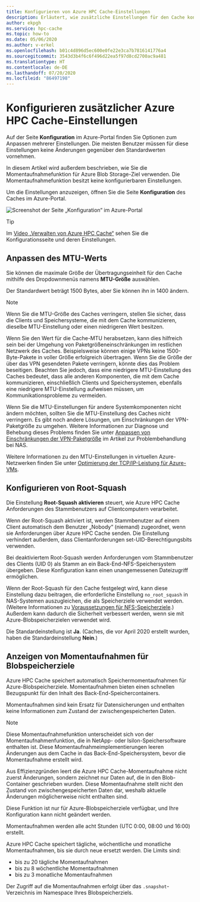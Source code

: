 ```yaml
---
title: Konfigurieren von Azure HPC Cache-Einstellungen
description: Erläutert, wie zusätzliche Einstellungen für den Cache konfiguriert werden, z. B. MTU und no-root-squash, und wie auf die Expressmomentaufnahmen von Azure Blob Storage-Zielen zugegriffen wird.
author: ekpgh
ms.service: hpc-cache
ms.topic: how-to
ms.date: 05/06/2020
ms.author: v-erkel
ms.openlocfilehash: b01c4d896d5ec600e0fe22e3ca7b7816141776a4
ms.sourcegitcommit: 3543d3b4f6c6f496d22ea5f97d8cd2700ac9a481
ms.translationtype: HT
ms.contentlocale: de-DE
ms.lasthandoff: 07/20/2020
ms.locfileid: "86497198"
---
```

# <a name="configure-additional-azure-hpc-cache-settings"></a>Konfigurieren zusätzlicher Azure HPC Cache-Einstellungen

Auf der Seite **Konfiguration** im Azure-Portal finden Sie Optionen zum Anpassen mehrerer Einstellungen. Die meisten Benutzer müssen für diese Einstellungen keine Änderungen gegenüber den Standardwerten vornehmen.

In diesem Artikel wird außerdem beschrieben, wie Sie die Momentaufnahmefunktion für Azure Blob Storage-Ziel verwenden. Die Momentaufnahmefunktion besitzt keine konfigurierbaren Einstellungen.

Um die Einstellungen anzuzeigen, öffnen Sie die Seite **Konfiguration** des Caches im Azure-Portal.

![Screenshot der Seite „Konfiguration“ im Azure-Portal](media/configuration.png)

> [!TIP]
> Im [Video „Verwalten von Azure HPC Cache“](https://azure.microsoft.com/resources/videos/managing-hpc-cache/) sehen Sie die Konfigurationsseite und deren Einstellungen.

## <a name="adjust-mtu-value"></a>Anpassen des MTU-Werts
<!-- linked from troubleshoot-nas article -->

Sie können die maximale Größe der Übertragungseinheit für den Cache mithilfe des Dropdownmenüs namens **MTU-Größe** auswählen.

Der Standardwert beträgt 1500 Bytes, aber Sie können ihn in 1400 ändern.

> [!NOTE]
> Wenn Sie die MTU-Größe des Caches verringern, stellen Sie sicher, dass die Clients und Speichersysteme, die mit dem Cache kommunizieren, dieselbe MTU-Einstellung oder einen niedrigeren Wert besitzen.

Wenn Sie den Wert für die Cache-MTU herabsetzen, kann dies hilfreich sein bei der Umgehung von Paketgrößeneinschränkungen im restlichen Netzwerk des Caches. Beispielsweise können einige VPNs keine 1500-Byte-Pakete in voller Größe erfolgreich übertragen. Wenn Sie die Größe der über das VPN gesendeten Pakete verringern, könnte dies das Problem beseitigen. Beachten Sie jedoch, dass eine niedrigere MTU-Einstellung des Caches bedeutet, dass alle anderen Komponenten, die mit dem Cache kommunizieren, einschließlich Clients und Speichersystemen, ebenfalls eine niedrigere MTU-Einstellung aufweisen müssen, um Kommunikationsprobleme zu vermeiden.

Wenn Sie die MTU-Einstellungen für andere Systemkomponenten nicht ändern möchten, sollten Sie die MTU-Einstellung des Caches nicht verringern. Es gibt noch andere Lösungen, um Einschränkungen der VPN-Paketgröße zu umgehen. Weitere Informationen zur Diagnose und Behebung dieses Problems finden Sie unter [Anpassen von Einschränkungen der VPN-Paketgröße](troubleshoot-nas.md#adjust-vpn-packet-size-restrictions) im Artikel zur Problembehandlung bei NAS.

Weitere Informationen zu den MTU-Einstellungen in virtuellen Azure-Netzwerken finden Sie unter [Optimierung der TCP/IP-Leistung für Azure-VMs](../virtual-network/virtual-network-tcpip-performance-tuning.md).

## <a name="configure-root-squash"></a>Konfigurieren von Root-Squash
<!-- linked from troubleshoot -->

Die Einstellung **Root-Squash aktivieren** steuert, wie Azure HPC Cache Anforderungen des Stammbenutzers auf Clientcomputern verarbeitet.

Wenn der Root-Squash aktiviert ist, werden Stammbenutzer auf einem Client automatisch dem Benutzer „Nobody“ (niemand) zugeordnet, wenn sie Anforderungen über Azure HPC Cache senden. Die Einstellung verhindert außerdem, dass Clientanforderungen set-UID-Berechtigungsbits verwenden.

Bei deaktiviertem Root-Squash werden Anforderungen vom Stammbenutzer des Clients (UID 0) als Stamm an ein Back-End-NFS-Speichersystem übergeben. Diese Konfiguration kann einen unangemessenen Dateizugriff ermöglichen.

Wenn der Root-Squash für den Cache festgelegt wird, kann diese Einstellung dazu beitragen, die erforderliche Einstellung ``no_root_squash`` in NAS-Systemen auszugleichen, die als Speicherziele verwendet werden. (Weitere Informationen zu [Voraussetzungen für NFS-Speicherziele](hpc-cache-prerequisites.md#nfs-storage-requirements).) Außerdem kann dadurch die Sicherheit verbessert werden, wenn sie mit Azure-Blobspeicherzielen verwendet wird.

Die Standardeinstellung ist **Ja**. (Caches, die vor April 2020 erstellt wurden, haben die Standardeinstellung **Nein**.)

## <a name="view-snapshots-for-blob-storage-targets"></a>Anzeigen von Momentaufnahmen für Blobspeicherziele

Azure HPC Cache speichert automatisch Speichermomentaufnahmen für Azure-Blobspeicherziele. Momentaufnahmen bieten einen schnellen Bezugspunkt für den Inhalt des Back-End-Speichercontainers.

Momentaufnahmen sind kein Ersatz für Datensicherungen und enthalten keine Informationen zum Zustand der zwischengespeicherten Daten.

> [!NOTE]
> Diese Momentaufnahmefunktion unterscheidet sich von der Momentaufnahmenfunktion, die in NetApp- oder Isilon-Speichersoftware enthalten ist. Diese Momentaufnahmeimplementierungen leeren Änderungen aus dem Cache in das Back-End-Speichersystem, bevor die Momentaufnahme erstellt wird.
>
> Aus Effizienzgründen leert die Azure HPC Cache-Momentaufnahme nicht zuerst Änderungen, sondern zeichnet nur Daten auf, die in den Blob-Container geschrieben wurden. Diese Momentaufnahme stellt nicht den Zustand von zwischengespeicherten Daten dar, weshalb aktuelle Änderungen möglicherweise nicht enthalten sind.

Diese Funktion ist nur für Azure-Blobspeicherziele verfügbar, und Ihre Konfiguration kann nicht geändert werden.

Momentaufnahmen werden alle acht Stunden (UTC 0:00, 08:00 und 16:00) erstellt.

Azure HPC Cache speichert tägliche, wöchentliche und monatliche Momentaufnahmen, bis sie durch neue ersetzt werden. Die Limits sind:

* bis zu 20 tägliche Momentaufnahmen
* bis zu 8 wöchentliche Momentaufnahmen
* bis zu 3 monatliche Momentaufnahmen

Der Zugriff auf die Momentaufnahmen erfolgt über das `.snapshot`-Verzeichnis im Namespace Ihres Blobspeicherziels.
